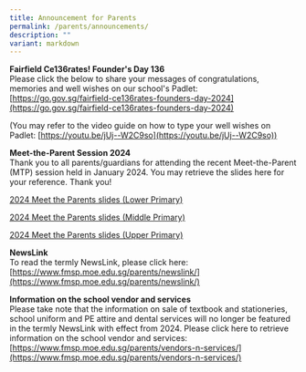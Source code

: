```yaml
---
title: Announcement for Parents
permalink: /parents/announcements/
description: ""
variant: markdown
---
```

**Fairfield Ce136rates! Founder's Day 136**
<br>Please click the below to share your messages of congratulations, memories and well wishes on our school's Padlet:
[https://go.gov.sg/fairfield-ce136rates-founders-day-2024](https://go.gov.sg/fairfield-ce136rates-founders-day-2024)

(You may refer to the video guide on how to type your well wishes on Padlet:
[https://youtu.be/jUj--W2C9so](https://youtu.be/jUj--W2C9so))

**Meet-the-Parent Session 2024**
<br>Thank you to all parents/guardians for attending the recent Meet-the-Parent (MTP) session held in January 2024. You may retrieve the slides here for your reference. Thank you!

[2024 Meet the Parents slides (Lower Primary)](/files/2024/2024_FMSP_MTP_LP__For_Parents_.pdf)

[2024 Meet the Parents slides (Middle Primary)](/files/2024/2024_FMSP_MTP_MP__For_Parents_.pdf)

[2024 Meet the Parents slides (Upper Primary)](/files/2024/2024_FMSP_MTP_UP__For_Parents_.pdf)

**NewsLink**
<br>To read the termly NewsLink, please click here:
[https://www.fmsp.moe.edu.sg/parents/newslink/](https://www.fmsp.moe.edu.sg/parents/newslink/)

**Information on the school vendor and services**
<br>Please take note that the information on sale of textbook and stationeries, school uniform and PE attire and dental services will no longer be featured in the termly NewsLink with effect from 2024. Please click here to retrieve information on the school vendor and services: 
[https://www.fmsp.moe.edu.sg/parents/vendors-n-services/](https://www.fmsp.moe.edu.sg/parents/vendors-n-services/)